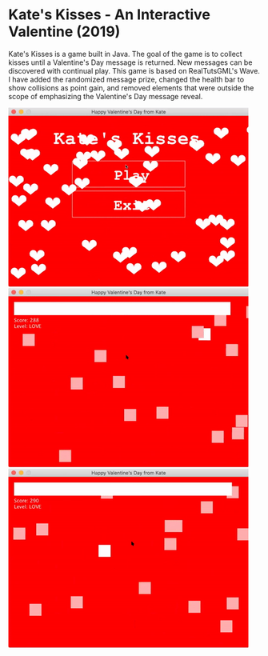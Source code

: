 # Kate's Kisses - An Interactive Valentine (2019)

Kate's Kisses is a game built in Java. The goal of the game is to collect kisses until a Valentine's Day message is returned. New messages can be discovered with continual play. This game is based on RealTutsGML's Wave. I have added the randomized message prize, changed the health bar to show collisions as point gain, and removed elements that were outside the scope of emphasizing the Valentine's Day message reveal.

<img src="images/kateskisses1.gif"  alt="start state and game play"/>
<img src="images/kateskisses2.gif"  alt="game play and message state"/>
<img src="images/kateskisses3.gif"  alt="new message"/>


